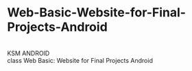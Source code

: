 # Web-Basic-Website-for-Final-Projects-Android
<br>
KSM ANDROID
<br>
class Web Basic: Website for Final Projects Android
